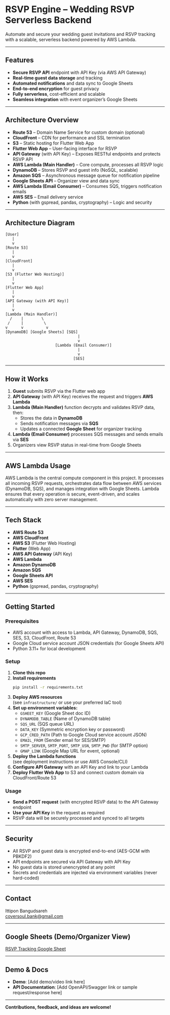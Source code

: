 # RSVP Engine – Wedding RSVP Serverless Backend

Automate and secure your wedding guest invitations and RSVP tracking with a scalable, serverless backend powered by AWS Lambda.

---

## Features

- **Secure RSVP API** endpoint with API Key (via AWS API Gateway)
- **Real-time guest data storage** and tracking
- **Automated notifications** and data sync to Google Sheets
- **End-to-end encryption** for guest privacy
- **Fully serverless**, cost-efficient and scalable
- **Seamless integration** with event organizer’s Google Sheets

---

## Architecture Overview

- **Route 53** – Domain Name Service for custom domain (optional)
- **CloudFront** – CDN for performance and SSL termination
- **S3** – Static hosting for Flutter Web App
- **Flutter Web App** – User-facing interface for RSVP
- **API Gateway** (with API Key) – Exposes RESTful endpoints and protects RSVP API
- **AWS Lambda (Main Handler)** – Core compute, processes all RSVP logic
- **DynamoDB** – Stores RSVP and guest info (NoSQL, scalable)
- **Amazon SQS** – Asynchronous message queue for notification pipeline
- **Google Sheets API** – Organizer view and data sync
- **AWS Lambda (Email Consumer)** – Consumes SQS, triggers notification emails
- **AWS SES** – Email delivery service
- **Python** (with gspread, pandas, cryptography) – Logic and security

---

## Architecture Diagram

```
[User]
   |
   v
[Route 53]
   |
   v
[CloudFront]
   |
   v
[S3 (Flutter Web Hosting)]
   |
   v
[Flutter Web App]
   |
   v
[API Gateway (with API Key)]
   |
   v
[Lambda (Main Handler)]
  /    |        \
 /     |         \
v      v          v
[DynamoDB] [Google Sheets] [SQS]
                                |
                                v
                      [Lambda (Email Consumer)]
                                |
                                v
                              [SES]
```

---

## How it Works

1. **Guest** submits RSVP via the Flutter web app
2. **API Gateway** (with API Key) receives the request and triggers **AWS Lambda**
3. **Lambda (Main Handler)** function decrypts and validates RSVP data, then:
   - Stores the data in **DynamoDB**
   - Sends notification messages via **SQS**
   - Updates a connected **Google Sheet** for organizer tracking
4. **Lambda (Email Consumer)** processes SQS messages and sends emails via **SES**
5. Organizers view RSVP status in real-time from Google Sheets

---

## AWS Lambda Usage

AWS Lambda is the central compute component in this project. It processes all incoming RSVP requests, orchestrates data flow between AWS services (DynamoDB, SQS), and manages integration with Google Sheets. Lambda ensures that every operation is secure, event-driven, and scales automatically with zero server management.

---

## Tech Stack

- **AWS Route 53**
- **AWS CloudFront**
- **AWS S3** (Flutter Web Hosting)
- **Flutter** (Web App)
- **AWS API Gateway** (API Key)
- **AWS Lambda**
- **Amazon DynamoDB**
- **Amazon SQS**
- **Google Sheets API**
- **AWS SES**
- **Python** (gspread, pandas, cryptography)

---

## Getting Started

### Prerequisites

- AWS account with access to Lambda, API Gateway, DynamoDB, SQS, SES, S3, CloudFront, Route 53
- Google Cloud service account JSON credentials (for Google Sheets API)
- Python 3.11+ for local development

### Setup

1. **Clone this repo**
2. **Install requirements**
   ```bash
   pip install -r requirements.txt
   ```
3. **Deploy AWS resources**\
   (see `infrastructure/` or use your preferred IaC tool)
4. **Set up environment variables:**
   - `GSHEET_KEY` (Google Sheet doc ID)
   - `DYNAMODB_TABLE` (Name of DynamoDB table)
   - `SQS_URL` (SQS queue URL)
   - `DATA_KEY` (Symmetric encryption key or password)
   - `GCP_CRED_PATH` (Path to Google Cloud service account JSON)
   - `EMAIL_FROM` (Sender email for SES/SMTP)
   - `SMTP_SERVER`, `SMTP_PORT`, `SMTP_USN`, `SMTP_PWD` (for SMTP option)
   - `GMAP_LINK` (Google Map URL for event, optional)
5. **Deploy the Lambda functions**\
   (see deployment instructions or use AWS Console/CLI)
6. **Configure API Gateway** with an API Key and link to your Lambda
7. **Deploy Flutter Web App** to S3 and connect custom domain via CloudFront/Route 53

### Usage

- **Send a POST request** (with encrypted RSVP data) to the API Gateway endpoint
- **Use your API Key** in the request as required
- RSVP data will be securely processed and synced to all targets

---

## Security

- All RSVP and guest data is encrypted end-to-end (AES-GCM with PBKDF2)
- API endpoints are secured via API Gateway with API Key
- No guest data is stored unencrypted at any point
- Secrets and credentials are injected via environment variables (never hard-coded)

---

## Contact

Ittipon Bangudsareh\
[coversoul.bank@gmail.com](mailto:coversoul.bank@gmail.com)

---

## Google Sheets (Demo/Organizer View)

[RSVP Tracking Google Sheet](https://docs.google.com/spreadsheets/d/1TyGwlNcNG0Rjh6UcXxSHAqm2GTtbs1kzlxvhl9t5eMM/edit?usp=sharing)

---

## Demo & Docs

- **Demo**: [Add demo/video link here]
- **API Documentation**: [Add OpenAPI/Swagger link or sample request/response here]

---

**Contributions, feedback, and ideas are welcome!**
